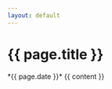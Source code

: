 ```yaml
---
layout: default
---
```


<h1>{{ page.title }}</h1>
*{{ page.date }}*
{{ content }}
<!--stackedit_data:
eyJoaXN0b3J5IjpbMTc2MDg3MDgzMywtNDM0MTQ1NTUxXX0=
-->